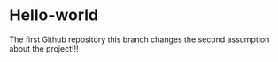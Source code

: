 # Hello-world
The first Github repository
this branch changes the second assumption about the project!!!
